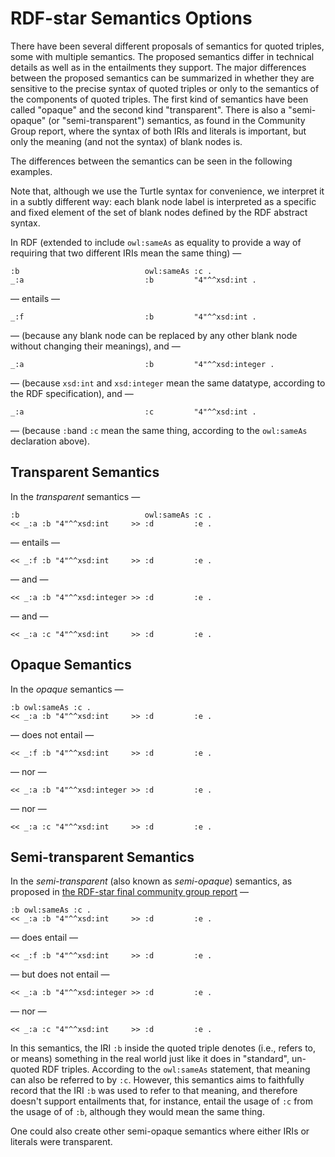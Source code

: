 # RDF-star Semantics Options

There have been several different proposals of semantics for quoted triples, some with multiple semantics.  The proposed semantics differ in technical details as well as in the entailments they support.  The major differences between the proposed semantics can be summarized in whether they are sensitive to the precise syntax of quoted triples or only to the semantics of the components of quoted triples.   The first kind of semantics have been called "opaque" and the second kind "transparent".  There is also a "semi-opaque" (or "semi-transparent") semantics, as found in the Community Group report, where the syntax of both IRIs and literals is important, but only the meaning (and not the syntax) of blank nodes is.

The differences between the semantics can be seen in the following examples.

Note that, although we use the Turtle syntax for convenience, we interpret it in a subtly different way: each blank node label is interpreted as a specific and fixed element of the set of blank nodes defined by the RDF abstract syntax.

In RDF (extended to include `owl:sameAs` as equality to provide a way of requiring that two different IRIs mean the same thing) —
```
:b                            owl:sameAs :c .
_:a                           :b         "4"^^xsd:int .
```
— entails —
```
_:f                           :b         "4"^^xsd:int .
```
— (because any blank node can be replaced by any other blank node without changing their meanings), and —
```
_:a                           :b         "4"^^xsd:integer .
```
— (because `xsd:int` and `xsd:integer` mean the same datatype, according to the RDF specification), and —
```
_:a                           :c         "4"^^xsd:int .
```
— (because `:b`and `:c` mean the same thing, according to the `owl:sameAs` declaration above).


## Transparent Semantics

In the _transparent_ semantics —
```
:b                            owl:sameAs :c .
<< _:a :b "4"^^xsd:int     >> :d         :e .
```
— entails —
```
<< _:f :b "4"^^xsd:int     >> :d         :e .
```
— and —
```
<< _:a :b "4"^^xsd:integer >> :d         :e .
```
— and —
```
<< _:a :c "4"^^xsd:int     >> :d         :e .
```

## Opaque Semantics

In the _opaque_ semantics —
```
:b owl:sameAs :c .
<< _:a :b "4"^^xsd:int     >> :d         :e .
```
— does not entail —
```
<< _:f :b "4"^^xsd:int     >> :d         :e .
```
— nor —
```
<< _:a :b "4"^^xsd:integer >> :d         :e .
```
— nor —
```
<< _:a :c "4"^^xsd:int     >> :d         :e .
```

## Semi-transparent Semantics

In the _semi-transparent_ (also known as _semi-opaque_) semantics, as proposed in [the RDF-star final community group report](https://www.w3.org/2021/12/rdf-star.html) —
```
:b owl:sameAs :c .
<< _:a :b "4"^^xsd:int     >> :d         :e .
```
— does entail —
```
<< _:f :b "4"^^xsd:int     >> :d         :e .
```
— but does not entail —
```
<< _:a :b "4"^^xsd:integer >> :d         :e .
```
— nor —
```
<< _:a :c "4"^^xsd:int     >> :d         :e .
```

In this semantics, the IRI `:b` inside the quoted triple denotes (i.e., refers to, or means) something in the real world just like it does in "standard", un-quoted RDF triples. According to the `owl:sameAs` statement, that meaning can also be referred to by `:c`. However, this semantics aims to faithfully record that the IRI `:b` was used to refer to that meaning, and therefore doesn't support entailments that, for instance, entail the usage of `:c` from the usage of of `:b`, although they would mean the same thing.

One could also create other semi-opaque semantics where either IRIs or literals were transparent.

